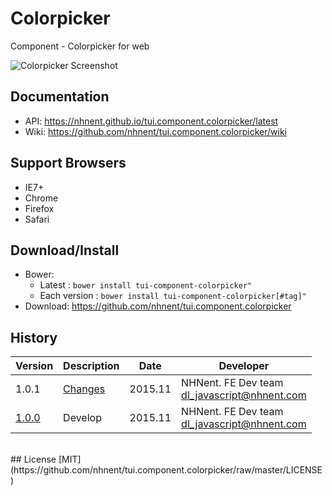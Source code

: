 Colorpicker
===============
Component - Colorpicker for web

![Colorpicker Screenshot](https://github.com/nhnent/tui.component.colorpicker/raw/master/screenshot.png)

## Documentation
* API: https://nhnent.github.io/tui.component.colorpicker/latest
* Wiki: https://github.com/nhnent/tui.component.colorpicker/wiki

## Support Browsers
* IE7+
* Chrome
* Firefox
* Safari

## Download/Install
* Bower:
   * Latest : `bower install tui-component-colorpicker"`
   * Each version : `bower install tui-component-colorpicker[#tag]"`
* Download: https://github.com/nhnent/tui.component.colorpicker

## History
| Version | Description | Date | Developer |
| ---- | ---- | ---- | ---- |
| 1.0.1 | [Changes](https://github.com/nhnent/tui.component.colorpicker/releases/tag/1.0.1) | 2015.11 | NHNent. FE Dev team <br><dl_javascript@nhnent.com> |
| [1.0.0](http://nhnent.github.io/tui.component.colorpicker/1.0.0) | Develop | 2015.11 | NHNent. FE Dev team <br><dl_javascript@nhnent.com> |

<br>
## License
[MIT](https://github.com/nhnent/tui.component.colorpicker/raw/master/LICENSE)